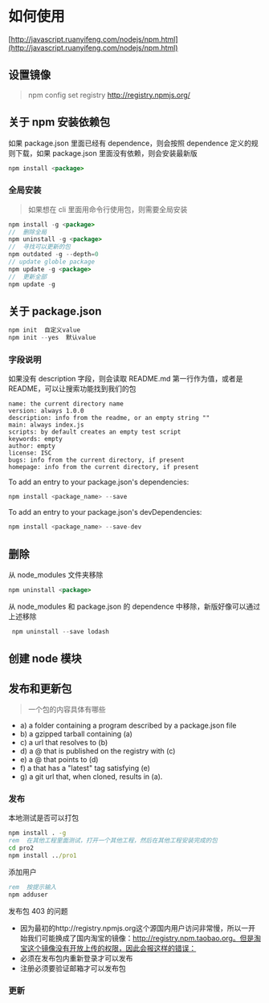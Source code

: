 # 如何使用

[http://javascript.ruanyifeng.com/nodejs/npm.html](http://javascript.ruanyifeng.com/nodejs/npm.html)

## 设置镜像

> npm config set registry http://registry.npmjs.org/

## 关于 npm 安装依赖包

如果 package.json 里面已经有 dependence，则会按照 dependence 定义的规则下载，如果 package.json 里面没有依赖，则会安装最新版

```java
npm install <package>
```

### 全局安装

> 如果想在 cli 里面用命令行使用包，则需要全局安装

```java
npm install -g <package>
//  删除全局
npm uninstall -g <package>
//  寻找可以更新的包
npm outdated -g --depth=0
// update globle package
npm update -g <package>
//  更新全部
npm update -g
```

## 关于 package.json

```java
npm init  自定义value
npm init --yes  默认value
```

### 字段说明

如果没有 description 字段，则会读取 README.md 第一行作为值，或者是 README，可以让搜索功能找到我们的包

```java{.line-numbers}
name: the current directory name
version: always 1.0.0
description: info from the readme, or an empty string ""
main: always index.js
scripts: by default creates an empty test script
keywords: empty
author: empty
license: ISC
bugs: info from the current directory, if present
homepage: info from the current directory, if present
```

To add an entry to your package.json's dependencies:

```java
npm install <package_name> --save
```

To add an entry to your package.json's devDependencies:

```java
npm install <package_name> --save-dev
```

## 删除

从 node_modules 文件夹移除

```java
npm uninstall <package>
```

从 node_modules 和 package.json 的 dependence 中移除，新版好像可以通过上述移除

```java
 npm uninstall --save lodash
```

## 创建 node 模块

## 发布和更新包

> 一个包的内容具体有哪些

- a) a folder containing a program described by a package.json file
- b) a gzipped tarball containing (a)
- c) a url that resolves to (b)
- d) a <name>@<version> that is published on the registry with (c)
- e) a <name>@<tag> that points to (d)
- f) a <name> that has a "latest" tag satisfying (e)
- g) a git url that, when cloned, results in (a).

### 发布

本地测试是否可以打包

```bat
npm install . -g
rem  在其他工程里面测试，打开一个其他工程，然后在其他工程安装完成的包
cd pro2
npm install ../pro1
```

添加用户

```bat
rem  按提示输入
npm adduser
```

发布包 403 的问题

- 因为最初的http://registry.npmjs.org这个源国内用户访问非常慢，所以一开始我们可能换成了国内淘宝的镜像：http://registry.npm.taobao.org。但是淘宝这个镜像没有开放上传的权限，因此会报这样的错误：
- 必须在发布包内重新登录才可以发布
- 注册必须要验证邮箱才可以发布包

### 更新
